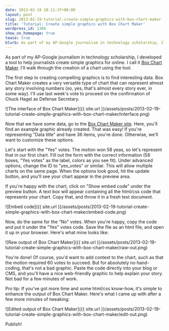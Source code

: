 ```yaml
---
date: 2013-02-19 18:11:37+00:00
layout: post
slug: 2013-02-19-tutorial-create-simple-graphics-with-box-chart-maker
title: 'Tutorial: Create simple graphics with Box Chart Maker'
wordpress_id: 1366
show_on_homepage: true
tease: true
blurb: As part of my AP-Google journalism in technology scholarship, I developed a tool to help journalists create simple graphics for online.
---
```


As part of my AP-Google journalism in technology scholarship, I developed a tool to help journalists create simple graphics for online. I call it [Box Chart Maker](http://www.kevinschaul.com/projects/box-chart-maker/). I'll walk through the creation of a chart using the tool.

The first step to creating compelling graphics is to find interesting data. Box Chart Maker creates a very versatile type of chart that can represent almost any story involving numbers (so, yes, that's almost every story ever, in some way). I'll use last week's vote to proceed on the confirmation of Chuck Hagel as Defense Secretary.

![The interface of Box Chart Maker]({{ site.url }}/assets/posts/2013-02-19-tutorial-create-simple-graphics-with-box-chart-maker/interface.png)

Now that we have some data, go to the [Box Chart Maker site](http://www.kevinschaul.com/projects/box-chart-maker/). Here, you'll find an example graphic already created. That was easy! If you're representing "Data title" and have 36 items, you're done. Otherwise, we'll want to customize these options.

Let's start with the "Yes" votes. The motion won 58 yeas, so let's represent that in our first chart. Fill out the form with the correct information (58 boxes, "Yes votes" as the label, colors as you see fit). Under advanced options, change the ID to "yes_votes" or similar. This will allow multiple charts on the same page. When the options look good, hit the update button, and you'll see your chart appear in the preview area.

If you're happy with the chart, click on "Show embed code" under the preview button. A text box will appear containing all the html/css code that represents your chart. Copy that, and throw it in a fresh text document.

![Embed code]({{ site.url }}/assets/posts/2013-02-19-tutorial-create-simple-graphics-with-box-chart-maker/embed-code.png)

Now, do the same for the "No" votes. When you're happy, copy the code and put it under the "Yes" votes code. Save the file as an html file, and open it up in your browser. Here's what mine looks like:

![Raw output of Box Chart Maker]({{ site.url }}/assets/posts/2013-02-19-tutorial-create-simple-graphics-with-box-chart-maker/raw-out.png)

You're done! Of course, you'd want to add context to the chart, such as that the motion required 60 votes to succeed. But for absolutely no hand-coding, that's not a bad graphic. Paste the code directly into your blog or CMS, and you'll have a nice web-friendly graphic to help explain your story. Not bad for a few minutes of work.

Pro tip: If you've got more time and some html/css know-how, it's simple to enhance the output of Box Chart Maker. Here's what I came up with after a few more minutes of tweaking:

![Edited output of Box Chart Maker]({{ site.url }}/assets/posts/2013-02-19-tutorial-create-simple-graphics-with-box-chart-maker/edit-out.png)

Publish!


